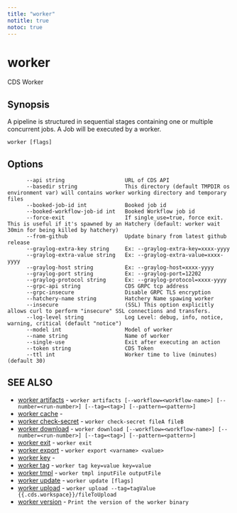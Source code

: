 ```yaml
---
title: "worker"
notitle: true
notoc: true
---
```

# worker

CDS Worker

## Synopsis

A pipeline is structured in sequential stages containing one or multiple concurrent jobs. A Job will be executed by a worker.

```
worker [flags]
```

## Options

```
      --api string                   URL of CDS API
      --basedir string               This directory (default TMPDIR os environment var) will contains worker working directory and temporary files
      --booked-job-id int            Booked job id
      --booked-workflow-job-id int   Booked Workflow job id
      --force-exit                   If single_use=true, force exit. This is useful if it's spawned by an Hatchery (default: worker wait 30min for being killed by hatchery)
      --from-github                  Update binary from latest github release
      --graylog-extra-key string     Ex: --graylog-extra-key=xxxx-yyyy
      --graylog-extra-value string   Ex: --graylog-extra-value=xxxx-yyyy
      --graylog-host string          Ex: --graylog-host=xxxx-yyyy
      --graylog-port string          Ex: --graylog-port=12202
      --graylog-protocol string      Ex: --graylog-protocol=xxxx-yyyy
      --grpc-api string              CDS GRPC tcp address
      --grpc-insecure                Disable GRPC TLS encryption
      --hatchery-name string         Hatchery Name spawing worker
      --insecure                     (SSL) This option explicitly allows curl to perform "insecure" SSL connections and transfers.
      --log-level string             Log Level: debug, info, notice, warning, critical (default "notice")
      --model int                    Model of worker
      --name string                  Name of worker
      --single-use                   Exit after executing an action
      --token string                 CDS Token
      --ttl int                      Worker time to live (minutes) (default 30)
```

## SEE ALSO

* [worker artifacts](/docs/components/worker/artifacts/)	 - `worker artifacts [--workflow=<workflow-name>] [--number=<run-number>] [--tag=<tag>] [--pattern=<pattern>]`
* [worker cache](/docs/components/worker/cache/)	 - 
* [worker check-secret](/docs/components/worker/check-secret/)	 - `worker check-secret fileA fileB`
* [worker download](/docs/components/worker/download/)	 - `worker download [--workflow=<workflow-name>] [--number=<run-number>] [--tag=<tag>] [--pattern=<pattern>]`
* [worker exit](/docs/components/worker/exit/)	 - `worker exit`
* [worker export](/docs/components/worker/export/)	 - `worker export <varname> <value>`
* [worker key](/docs/components/worker/key/)	 - 
* [worker tag](/docs/components/worker/tag/)	 - `worker tag key=value key=value`
* [worker tmpl](/docs/components/worker/tmpl/)	 - `worker tmpl inputFile outputFile`
* [worker update](/docs/components/worker/update/)	 - `worker update [flags]`
* [worker upload](/docs/components/worker/upload/)	 - `worker upload --tag=tagValue {{.cds.workspace}}/fileToUpload`
* [worker version](/docs/components/worker/version/)	 - `Print the version of the worker binary`

